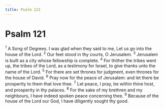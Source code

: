 ```yaml
---
title: Psalm 121
---
```

# Psalm 121

<sup>1</sup> A Song of Degrees. I was glad when they said to me, Let us go into the house of the Lord. <sup>2</sup> Our feet stood in thy courts, O Jerusalem. <sup>3</sup> Jerusalem is built as a city whose fellowship is complete. <sup>4</sup> For thither the tribes went up, the tribes of the Lord, as a testimony for Israel, to give thanks unto the name of the Lord. <sup>5</sup> For there are set thrones for judgment, even thrones for the house of David. <sup>6</sup> Pray now for the peace of Jerusalem: and let there be prosperity to them that love thee. <sup>7</sup> Let peace, I pray, be within thine host, and prosperity in thy palaces. <sup>8</sup> For the sake of my brethren and my neighbours, I have indeed spoken peace concerning thee. <sup>9</sup> Because of the house of the Lord our God, I have diligently sought thy good. 